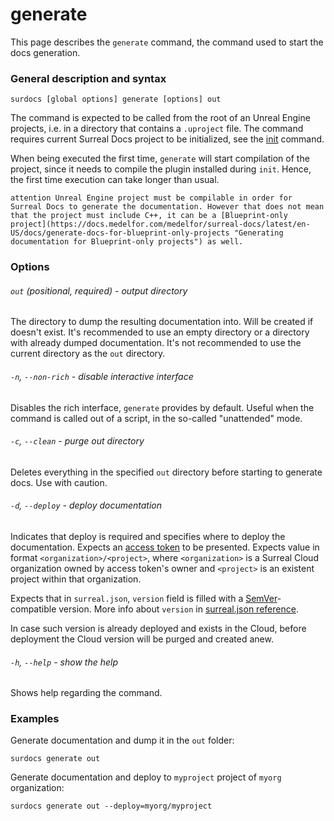 # generate

This page describes the `generate` command, the command used to start the docs generation.

### General description and syntax

```
surdocs [global options] generate [options] out
```

The command is expected to be called from the root of an Unreal Engine projects, i.e. in a directory that contains a `.uproject` file. The command requires current Surreal Docs project to be initialized, see the [init](docs/cli/init "Init command") command.

When being executed the first time, `generate` will start compilation of the project, since it needs to compile the plugin installed during `init`. Hence, the first time execution can take longer than usual.

``attention
Unreal Engine project must be compilable in order for Surreal Docs to generate the documentation. However that does not mean that the project must include C++, it can be a [Blueprint-only project](https://docs.medelfor.com/medelfor/surreal-docs/latest/en-US/docs/generate-docs-for-blueprint-only-projects "Generating documentation for Blueprint-only projects") as well.
``

### Options

###### `out` (positional, required) - output directory

The directory to dump the resulting documentation into. Will be created if doesn't exist. It's recommended to use an empty directory or a directory with already dumped documentation. It's not recommended to use the current directory as the `out` directory.

###### `-n`, `--non-rich` - disable interactive interface

Disables the rich interface, `generate` provides by default. Useful when the command is called out of a script, in the so-called "unattended" mode.

###### `-c`, `--clean` - purge out directory

Deletes everything in the specified `out` directory before starting to generate docs. Use with caution.

###### `-d`, `--deploy` - deploy documentation

Indicates that deploy is required and specifies where to deploy the documentation. Expects an [access token](docs/cli/global-options#access-tokens "Access tokens") to be presented. Expects value in format `<organization>/<project>`, where `<organization>` is a Surreal Cloud organization owned by access token's owner and `<project>` is an existent project within that organization.

Expects that in `surreal.json`, `version` field is filled with a [SemVer](https://semver.org/ "Semantic versioning")-compatible version. More info about `version` in [surreal.json reference](docs/surreal-json#code-version-code).

In case such version is already deployed and exists in the Cloud, before deployment the Cloud version will be purged and created anew.

###### `-h`, `--help` - show the help

Shows help regarding the command.

### Examples

Generate documentation and dump it in the `out` folder:

```
surdocs generate out
```

Generate documentation and deploy to `myproject` project of `myorg` organization:

```
surdocs generate out --deploy=myorg/myproject
```
